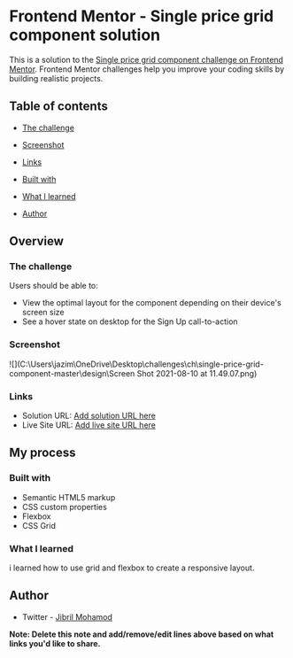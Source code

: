 # Frontend Mentor - Single price grid component solution

This is a solution to the [Single price grid component challenge on Frontend Mentor](https://www.frontendmentor.io/challenges/single-price-grid-component-5ce41129d0ff452fec5abbbc). Frontend Mentor challenges help you improve your coding skills by building realistic projects. 

## Table of contents

  - [The challenge](#the-challenge)
  - [Screenshot](#screenshot)
  - [Links](#links)

  - [Built with](#built-with)
  - [What I learned](#what-i-learned)
- [Author](#author)

## Overview

### The challenge

Users should be able to:

- View the optimal layout for the component depending on their device's screen size
- See a hover state on desktop for the Sign Up call-to-action

### Screenshot

![](C:\Users\jazim\OneDrive\Desktop\challenges\ch\single-price-grid-component-master\design\Screen Shot 2021-08-10 at 11.49.07.png)

### Links

- Solution URL: [Add solution URL here](https://github.com/420-bot/single-price-grid-component-master)
- Live Site URL: [Add live site URL here](https://your-live-site-url.com)

## My process

### Built with

- Semantic HTML5 markup
- CSS custom properties
- Flexbox
- CSS Grid

### What I learned

i learned how to use grid and flexbox to create a responsive layout.





## Author

- Twitter - [Jibril Mohamod](https://www.twitter.com/ShadaYaMwisho)

**Note: Delete this note and add/remove/edit lines above based on what links you'd like to share.**


